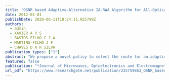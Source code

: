```yaml
---
title: "OSNR based Adaptive-Alternative IA-RWA Algorithm for All-Optical Networks"
date: 2012-01-01
publishDate: 2020-06-11T18:24:11.925799Z
authors: 
  - admin
  - XAVIER A V S
  - BASTOS-FILHO C J A
  - MARTINS-FILHO J F 
  - CHAVES D A R SILVA
publication_types: ["1"]
abstract: "We propose a novel policy to select the route for an adaptive-alternative routing algorithm for all-optical networks, named NrPSR(OSNR). We use the NrPSR to finds the Nr routes with lower cost for a given source-destination pair according to a cost function expanded in a power series (PSR) in which the coefficients are determined by a Particle Swarm Optimizer (PSO). The selected route to attend to the call request is chosen among the Nr found routes depending on a OSNR based policy. In our simulations we considered some physical layer effects, such as: ASE noise generation, Optical Amplifier gain and ASE saturation and OXC crosstalk. We compared the performance of our algorithm through simulation to others previous proposed policies of NrPSR and other well known algorithms described in the literature. Our proposal outperformed all the other routing algorithms."
featured: false
publication: "*Journal of Microwaves, Optoelectronics and Electromagnetic Applications*"
url_pdf: "https://www.researchgate.net/publication/235759863_OSNR_based_Adaptive-Alternative_IA-RWA_Algorithm_for_All-Optical_Networks"
---
```


